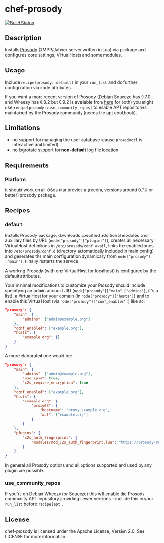 # chef-prosody

[![Build Status](https://travis-ci.org/cmur2/chef-prosody.png)](https://travis-ci.org/cmur2/chef-prosody)

## Description

Installs [Prosody](http://prosody.im/) (XMPP/Jabber server written in Lua) via package and configures core settings, VirtualHosts and some modules.

## Usage

Include `recipe[prosody::default]` in your `run_list` and do further configuration via node attributes. 

If you want a more recent version of Prosody (Debian Squeeze has 0.7.0 and Wheezy has 0.8.2 but 0.9.2 is available from [here](http://prosody.im/download/package_repository) for both) you might use `recipe[prosody::use_community_repos]` to enable APT repositories maintained by the Prosody community (needs the apt cookbook).

## Limitations

* no support for managing the user database (cause `prosodyctl` is interactive and limited)
* no logrotate support for **non-default** log file location

## Requirements

### Platform

It should work on all OSes that provide a (recent, versions around 0.7.0 or better) prosody package.

## Recipes

### default

Installs Prosody package, downloads specified additional modules and auxillary files by URL (`node["prosody"]["plugins"]`), creates all necessary VirtualHost definitions in `/etc/prosody/conf.avail`, links the enabled ones into `/etc/prosody/conf.d` (directory automatically included in main config) and generates the main configuration dynamically from `node["prosody"]["main"]`. Finally restarts the service.

A working Prosody (with one VirtualHost for localhost) is configured by the default attributes.

Your minimal modifications to customize your Prosody should include specifying an admin account JID (`node["prosody"]["main"]["admins"]`, it's a list), a VirtualHost for your domain (in `node["prosody"]["hosts"]`) and to enable this VirtualHost (via `node["prosody"]["conf_enabled"]`) like so:

```json
"prosody": {
	"main": {
		"admins": ["admin@example.org"]
	},
	"conf_enabled": ["example.org"],
	"hosts": {
		"example.org": {}
	}
}
```

A more elaborated one would be:

```json
"prosody": {
	"main": {
		"admins": ["admin@example.org"],
		"use_ipv6": true,
		"c2s_require_encryption": true
	},
	"conf_enabled": ["example.org"],
	"hosts": {
		"example.org": {
			"proxy65": {
				"hostname": "proxy.example.org",
				"acl": ["example.org"]
			}
		}
	},
	"plugins": {
		"s2s_auth_fingerprint": {
			"modules/mod_s2s_auth_fingerprint.lua": "https://prosody-modules.googlecode.com/hg/mod_s2s_auth_fingerprint/mod_s2s_auth_fingerprint.lua"
		}
	}
}
```

In general all Prosody options and all options supported and used by any plugin are possible.

### use_community_repos

If you're on Debian Wheezy (or Squeeze) this will enable the Prosody community APT repository providing newer versions - include this in your `run_list` before `recipe[apt]`.

## License

chef-prosody is licensed under the Apache License, Version 2.0. See LICENSE for more information.
